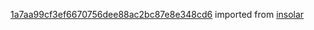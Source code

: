 [1a7aa99cf3ef6670756dee88ac2bc87e8e348cd6](https://github.com/insolar/insolar/commit/1a7aa99cf3ef6670756dee88ac2bc87e8e348cd6) imported from [insolar](https://github.com/insolar/insolar)

